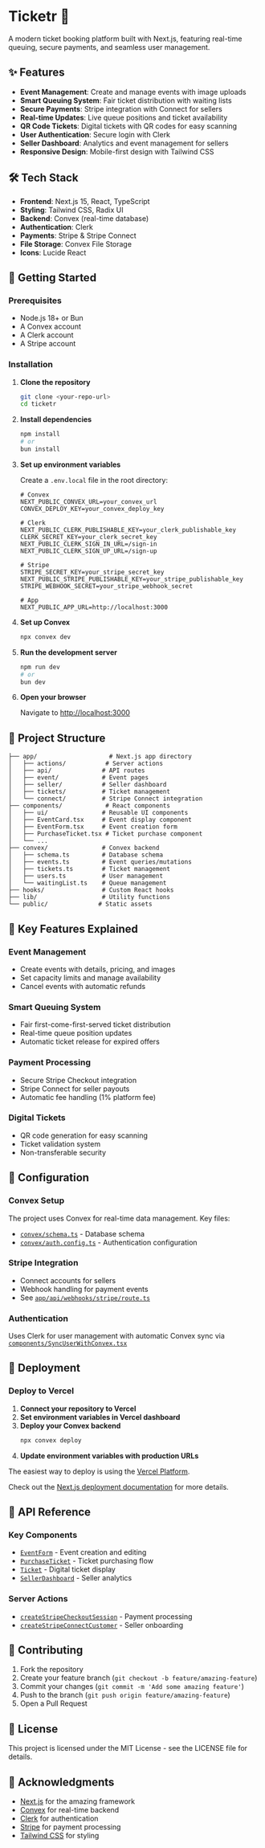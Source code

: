 # Ticketr 🎫

A modern ticket booking platform built with Next.js, featuring real-time queuing, secure payments, and seamless user management.

## ✨ Features

- **Event Management**: Create and manage events with image uploads
- **Smart Queuing System**: Fair ticket distribution with waiting lists
- **Secure Payments**: Stripe integration with Connect for sellers
- **Real-time Updates**: Live queue positions and ticket availability
- **QR Code Tickets**: Digital tickets with QR codes for easy scanning
- **User Authentication**: Secure login with Clerk
- **Seller Dashboard**: Analytics and event management for sellers
- **Responsive Design**: Mobile-first design with Tailwind CSS

## 🛠️ Tech Stack

- **Frontend**: Next.js 15, React, TypeScript
- **Styling**: Tailwind CSS, Radix UI
- **Backend**: Convex (real-time database)
- **Authentication**: Clerk
- **Payments**: Stripe & Stripe Connect
- **File Storage**: Convex File Storage
- **Icons**: Lucide React

## 🚀 Getting Started

### Prerequisites

- Node.js 18+ or Bun
- A Convex account
- A Clerk account  
- A Stripe account

### Installation

1. **Clone the repository**
   ```bash
   git clone <your-repo-url>
   cd ticketr
   ```

2. **Install dependencies**
   ```bash
   npm install
   # or
   bun install
   ```

3. **Set up environment variables**
   
   Create a `.env.local` file in the root directory:
   ```env
   # Convex
   NEXT_PUBLIC_CONVEX_URL=your_convex_url
   CONVEX_DEPLOY_KEY=your_convex_deploy_key

   # Clerk
   NEXT_PUBLIC_CLERK_PUBLISHABLE_KEY=your_clerk_publishable_key
   CLERK_SECRET_KEY=your_clerk_secret_key
   NEXT_PUBLIC_CLERK_SIGN_IN_URL=/sign-in
   NEXT_PUBLIC_CLERK_SIGN_UP_URL=/sign-up

   # Stripe
   STRIPE_SECRET_KEY=your_stripe_secret_key
   NEXT_PUBLIC_STRIPE_PUBLISHABLE_KEY=your_stripe_publishable_key
   STRIPE_WEBHOOK_SECRET=your_stripe_webhook_secret

   # App
   NEXT_PUBLIC_APP_URL=http://localhost:3000
   ```

4. **Set up Convex**
   ```bash
   npx convex dev
   ```

5. **Run the development server**
   ```bash
   npm run dev
   # or
   bun dev
   ```

6. **Open your browser**
   
   Navigate to [http://localhost:3000](http://localhost:3000)

## 📁 Project Structure

```
├── app/                    # Next.js app directory
│   ├── actions/           # Server actions
│   ├── api/              # API routes
│   ├── event/            # Event pages
│   ├── seller/           # Seller dashboard
│   ├── tickets/          # Ticket management
│   └── connect/          # Stripe Connect integration
├── components/            # React components
│   ├── ui/               # Reusable UI components
│   ├── EventCard.tsx     # Event display component
│   ├── EventForm.tsx     # Event creation form
│   ├── PurchaseTicket.tsx # Ticket purchase component
│   └── ...
├── convex/               # Convex backend
│   ├── schema.ts         # Database schema
│   ├── events.ts         # Event queries/mutations
│   ├── tickets.ts        # Ticket management
│   ├── users.ts          # User management
│   └── waitingList.ts    # Queue management
├── hooks/                # Custom React hooks
├── lib/                  # Utility functions
└── public/              # Static assets
```

## 🎯 Key Features Explained

### Event Management
- Create events with details, pricing, and images
- Set capacity limits and manage availability
- Cancel events with automatic refunds

### Smart Queuing System
- Fair first-come-first-served ticket distribution
- Real-time queue position updates
- Automatic ticket release for expired offers

### Payment Processing
- Secure Stripe Checkout integration
- Stripe Connect for seller payouts
- Automatic fee handling (1% platform fee)

### Digital Tickets
- QR code generation for easy scanning
- Ticket validation system
- Non-transferable security

## 🔧 Configuration

### Convex Setup
The project uses Convex for real-time data management. Key files:
- [`convex/schema.ts`](convex/schema.ts) - Database schema
- [`convex/auth.config.ts`](convex/auth.config.ts) - Authentication configuration

### Stripe Integration
- Connect accounts for sellers
- Webhook handling for payment events
- See [`app/api/webhooks/stripe/route.ts`](app/api/webhooks/stripe/route.ts)

### Authentication
Uses Clerk for user management with automatic Convex sync via [`components/SyncUserWithConvex.tsx`](components/SyncUserWithConvex.tsx)

## 🚀 Deployment

### Deploy to Vercel

1. **Connect your repository to Vercel**
2. **Set environment variables in Vercel dashboard**
3. **Deploy your Convex backend**
   ```bash
   npx convex deploy
   ```
4. **Update environment variables with production URLs**

The easiest way to deploy is using the [Vercel Platform](https://vercel.com/new?utm_medium=default-template&filter=next.js&utm_source=create-next-app&utm_campaign=create-next-app-readme).

Check out the [Next.js deployment documentation](https://nextjs.org/docs/app/building-your-application/deploying) for more details.

## 📝 API Reference

### Key Components

- [`EventForm`](components/EventForm.tsx) - Event creation and editing
- [`PurchaseTicket`](components/PurchaseTicket.tsx) - Ticket purchasing flow
- [`Ticket`](components/Ticket.tsx) - Digital ticket display
- [`SellerDashboard`](components/SellerDashboard.tsx) - Seller analytics

### Server Actions

- [`createStripeCheckoutSession`](app/actions/createStripeCheckoutSession.ts) - Payment processing
- [`createStripeConnectCustomer`](app/actions/createStripeConnectCustomer.ts) - Seller onboarding

## 🤝 Contributing

1. Fork the repository
2. Create your feature branch (`git checkout -b feature/amazing-feature`)
3. Commit your changes (`git commit -m 'Add some amazing feature'`)
4. Push to the branch (`git push origin feature/amazing-feature`)
5. Open a Pull Request

## 📄 License

This project is licensed under the MIT License - see the LICENSE file for details.

## 🙏 Acknowledgments

- [Next.js](https://nextjs.org) for the amazing framework
- [Convex](https://convex.dev) for real-time backend
- [Clerk](https://clerk.com) for authentication
- [Stripe](https://stripe.com) for payment processing
- [Tailwind CSS](https://tailwindcss.com) for styling
